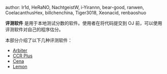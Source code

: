 author: Ir1d, HeRaNO, NachtgeistW, i-Yirannn, bear-good, ranwen, CoelacanthusHex, billchenchina, Tiger3018, Xeonacid, renbaoshuo

**评测软件** 是用于本地测试分数的软件。使用者在将代码提交到 OJ 前，可以使用评测软件对自己的程序估分。

本部分介绍了以下几种评测软件：

- [Arbiter](./arbiter.md)
- [CCR Plus](./ccr-plus.md)
- [Cena](./cena.md)
- [Lemon](./lemon.md)
